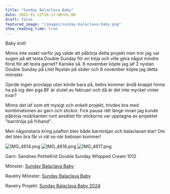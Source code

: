 ```yaml
---
title: "Sunday Balaclava Baby"
date: 2025-01-12T16:17:00+01:00
draft: false
featured_image: "/images/sunday-balaclava-baby.png"
show_reading_time: true
---
```


Baby knit!

Minns inte exakt varför jag valde att påbörja detta projekt men tror jag var sugen på att testa Double Sunday för en 
tröja och ville göra något mindre först för att testa garnet? Kanske så. 6 november köpte jag iaf 2 nystan Double 
Sunday på Litet Nystan på söder och 8 november köpte jag detta mönster.

Gjorde ingen provlapp utan körde bara på, bebis kommer ändå knappt hinna ha på sig den pga BF är slutet av februari 
och då är det inte mycket vinter kvar? 

Minns det iaf som ett mysigt och enkelt projekt, trivdes bra med kombinationen av garn och stickor. Fick pausa rätt 
länge innan jag kunde påbörja resårkanten runt ansiktet för stickorna var upptagna av projektet "barntröja på frihand".

Men någonstans kring julafton blev både barntröjan och balaclavan klar! Om det blev bra får vi väl se när bebisen kommer!

![IMG_4614.png](IMG_4614.png)
![IMG_4616.png](IMG_4616.png)
![IMG_4617.png](IMG_4617.png)

Garn: Sandnes PetiteKnit Double Sunday Whipped Cream 1012

Mönster: [Sunday Balaclava Baby](https://www.petiteknit.com/sv/products/sunday-balaclava-baby)

Ravelry Mönster: [Sunday Balaclava Baby](https://www.ravelry.com/patterns/library/sunday-balaclava-baby)

Ravelry Projekt: [Sunday Balaclava Baby 2024](https://www.ravelry.com/projects/amandasjostrom/sunday-balaclava-baby)